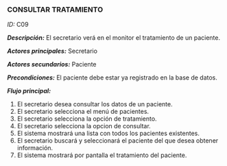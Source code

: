 ### **CONSULTAR TRATAMIENTO**
*ID:* C09	

__*Descripción:*__ El secretario verá en el monitor el tratamiento de un paciente.

__*Actores principales:*__ Secretario       

__*Actores secundarios:*__ Paciente

__*Precondiciones:*__
El paciente debe estar ya registrado en la base de datos.

__*Flujo principal:*__
1. El secretario desea consultar los datos de un paciente.
2. El secretario selecciona el menú de pacientes.
3. El secretario selecciona la opción de tratamiento.
4. El secretario selecciona la opcion de consultar.
5. El sistema mostrará una lista con todos los pacientes existentes.
6. El secretario buscará y seleccionará el paciente del que desea obtener información.
7. El sistema mostrará por pantalla el tratamiento del paciente.
